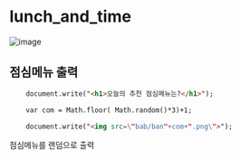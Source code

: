 # lunch_and_time

![image](https://github.com/yeonjuyeong/lunch_and_time/assets/123055714/2c6d3b70-6c0e-4305-8867-da50eabf268a)


## 점심메뉴 출력
```html
	document.write("<h1>오늘의 추천 점심메뉴는?</h1>");

	var com = Math.floor( Math.random()*3)+1;
	
	document.write("<img src=\"bab/ban"+com+".png\">");
```
점심메뉴를 랜덤으로 출력
